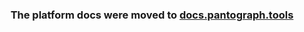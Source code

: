 <h3 align="center">
  The platform docs were moved to <a href='https://docs.pantograph.tools/advanced/'>docs.pantograph.tools</a>
</h3>
